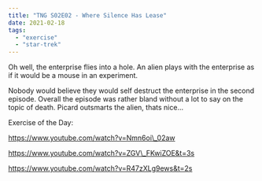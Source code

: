 ```yaml
---
title: "TNG S02E02 - Where Silence Has Lease"
date: 2021-02-18
tags:
  - "exercise"
  - "star-trek"
---
```


Oh well, the enterprise flies into a hole. An alien plays with the enterprise as if it would be a mouse in an experiment.

Nobody would believe they would self destruct the enterprise in the second episode. Overall the episode was rather bland without a lot to say on the topic of death. Picard outsmarts the alien, thats nice...

Exercise of the Day:

https://www.youtube.com/watch?v=Nmn6oi\_02aw

https://www.youtube.com/watch?v=ZGV\_FKwiZOE&t=3s

https://www.youtube.com/watch?v=R47zXLg9ews&t=2s
